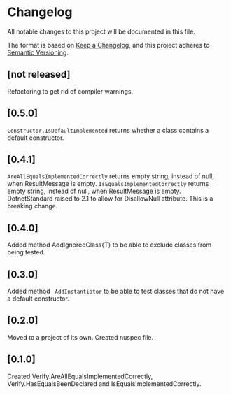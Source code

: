 ﻿# Changelog
All notable changes to this project will be documented in this file.

The format is based on [Keep a Changelog](https://keepachangelog.com/en/1.0.0/),
and this project adheres to [Semantic Versioning](https://semver.org/spec/v2.0.0.html).

## [not released]
Refactoring to get rid of compiler warnings.

## [0.5.0]
`Constructor.IsDefaultImplemented` returns whether a class contains a default constructor.

## [0.4.1]
`AreAllEqualsImplementedCorrectly` returns empty string, instead of null, when ResultMessage is empty.
`IsEqualsImplementedCorrectly` returns empty string, instead of null, when ResultMessage is empty.
DotnetStandard raised to 2.1 to allow for DisallowNull attribute.
This is a breaking change.

## [0.4.0]
Added method AddIgnoredClass{T} to be able to exclude classes from being tested.

## [0.3.0]
Added method ` AddInstantiator`  to be able to test classes
that do not have a default constructor.

## [0.2.0]
Moved to a project of its own.
Created nuspec file.

## [0.1.0]
Created Verify.AreAllEqualsImplementedCorrectly, Verify.HasEqualsBeenDeclared and IsEqualsImplementedCorrectly.

